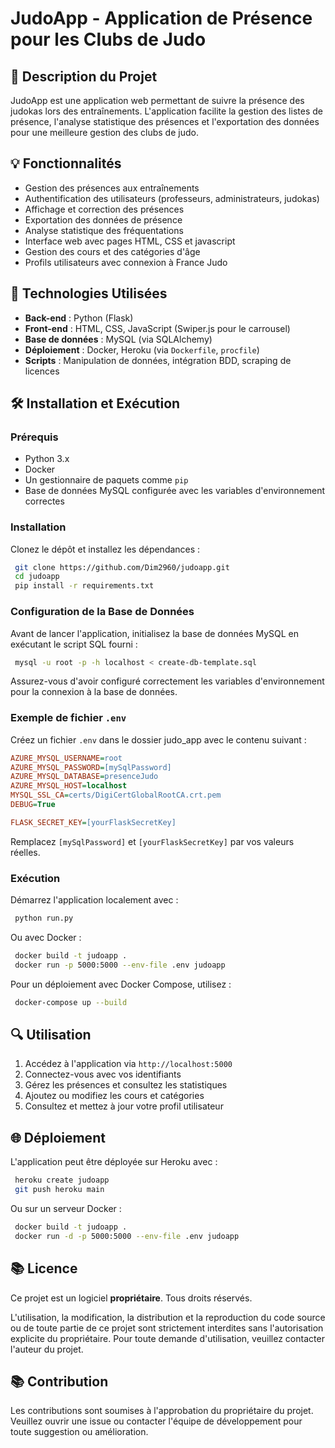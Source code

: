 # JudoApp - Application de Présence pour les Clubs de Judo

## 🌟 Description du Projet
JudoApp est une application web permettant de suivre la présence des judokas lors des entraînements. L'application facilite la gestion des listes de présence, l'analyse statistique des présences et l'exportation des données pour une meilleure gestion des clubs de judo.

## 💡 Fonctionnalités
- Gestion des présences aux entraînements
- Authentification des utilisateurs (professeurs, administrateurs, judokas)
- Affichage et correction des présences
- Exportation des données de présence
- Analyse statistique des fréquentations
- Interface web avec pages HTML, CSS et javascript
- Gestion des cours et des catégories d'âge
- Profils utilisateurs avec connexion à France Judo

## 💪 Technologies Utilisées
- **Back-end** : Python (Flask)
- **Front-end** : HTML, CSS, JavaScript (Swiper.js pour le carrousel)
- **Base de données** : MySQL (via SQLAlchemy)
- **Déploiement** : Docker, Heroku (via `Dockerfile`, `procfile`)
- **Scripts** : Manipulation de données, intégration BDD, scraping de licences

## 🛠 Installation et Exécution
### Prérequis
- Python 3.x
- Docker
- Un gestionnaire de paquets comme `pip`
- Base de données MySQL configurée avec les variables d'environnement correctes

### Installation
Clonez le dépôt et installez les dépendances :
```bash
 git clone https://github.com/Dim2960/judoapp.git
 cd judoapp
 pip install -r requirements.txt
```

### Configuration de la Base de Données
Avant de lancer l'application, initialisez la base de données MySQL en exécutant le script SQL fourni :
```bash
 mysql -u root -p -h localhost < create-db-template.sql
```
Assurez-vous d'avoir configuré correctement les variables d'environnement pour la connexion à la base de données.

### Exemple de fichier `.env`
Créez un fichier `.env` dans le dossier judo_app avec le contenu suivant :
```ini
AZURE_MYSQL_USERNAME=root
AZURE_MYSQL_PASSWORD=[mySqlPassword]
AZURE_MYSQL_DATABASE=presenceJudo
AZURE_MYSQL_HOST=localhost
MYSQL_SSL_CA=certs/DigiCertGlobalRootCA.crt.pem
DEBUG=True

FLASK_SECRET_KEY=[yourFlaskSecretKey]
```
Remplacez `[mySqlPassword]` et `[yourFlaskSecretKey]` par vos valeurs réelles.

### Exécution
Démarrez l'application localement avec :
```bash
 python run.py
```
Ou avec Docker :
```bash
 docker build -t judoapp .
 docker run -p 5000:5000 --env-file .env judoapp
```
Pour un déploiement avec Docker Compose, utilisez :
```bash
 docker-compose up --build
```

## 🔍 Utilisation
1. Accédez à l'application via `http://localhost:5000`
2. Connectez-vous avec vos identifiants
3. Gérez les présences et consultez les statistiques
4. Ajoutez ou modifiez les cours et catégories
5. Consultez et mettez à jour votre profil utilisateur

## 🌐 Déploiement
L'application peut être déployée sur Heroku avec :
```bash
 heroku create judoapp
 git push heroku main
```
Ou sur un serveur Docker :
```bash
 docker build -t judoapp .
 docker run -d -p 5000:5000 --env-file .env judoapp
```

## 📚 Licence
Ce projet est un logiciel **propriétaire**. Tous droits réservés.

L'utilisation, la modification, la distribution et la reproduction du code source ou de toute partie de ce projet sont strictement interdites sans l'autorisation explicite du propriétaire. Pour toute demande d'utilisation, veuillez contacter l'auteur du projet.

## 📚 Contribution
Les contributions sont soumises à l'approbation du propriétaire du projet. Veuillez ouvrir une issue ou contacter l'équipe de développement pour toute suggestion ou amélioration.



